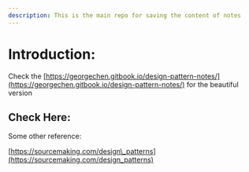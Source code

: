 ```yaml
---
description: This is the main repo for saving the content of notes
---
```


# Introduction:

Check the [https://georgechen.gitbook.io/design-pattern-notes/](https://georgechen.gitbook.io/design-pattern-notes/) for the beautiful version

## Check Here:





Some other reference:

[https://sourcemaking.com/design\_patterns](https://sourcemaking.com/design_patterns)

